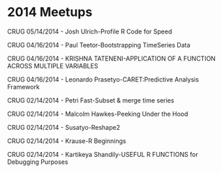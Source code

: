 # 2014 Meetups


CRUG 05/14/2014 - Josh Ulrich-Profile R Code for Speed

CRUG 04/16/2014 - Paul Teetor-Bootstrapping TimeSeries Data

CRUG 04/16/2014 - KRISHNA TATENENI-APPLICATION OF A FUNCTION ACROSS MULTIPLE VARIABLES 

CRUG 04/16/2014 - Leonardo Prasetyo-CARET:Predictive Analysis Framework

CRUG 02/14/2014 - Petri Fast-Subset & merge time series

CRUG 02/14/2014 - Malcolm Hawkes-Peeking Under the Hood 

CRUG 02/14/2014 - Susatyo-Reshape2

CRUG 02/14/2014 - Krause-R Beginnings

CRUG 02/14/2014 - Kartikeya Shandily-USEFUL R FUNCTIONS for Debugging Purposes 

